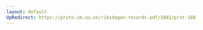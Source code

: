```yaml
---
layout: default
UpRedirect: https://pruto.im.uu.se/riksdagen-records-pdf/1881/prot-1881--ak--017/prot-1881--ak--017_021.pdf
---
```


